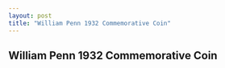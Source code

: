 ```yaml
---
layout: post
title: "William Penn 1932 Commemorative Coin"
---
```


## William Penn 1932 Commemorative Coin
